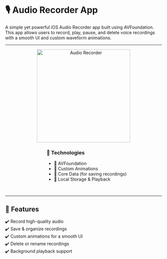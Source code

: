 # 🎙️ Audio Recorder App
A simple yet powerful iOS Audio Recorder app built using AVFoundation. This app allows users to record, play, pause, and delete voice recordings with a smooth UI and custom waveform animations.

---

<div align="center">
  <img src="https://github.com/user-attachments/assets/3c596a05-41b2-4203-86c2-b6631a32ec04" alt="Audio Recorder" width="300">
  <div style="display: inline-block; text-align: left; vertical-align: top; margin-left: 20px;">
    <h3>📌 Technologies</h3>
    <ul>
      <li>🎤 AVFoundation</li>
      <li>🎨 Custom Animations</li>
      <li>📀 Core Data (for saving recordings)</li>
      <li>💾 Local Storage & Playback</li>
    </ul>
    <br>
  </div>
</div>

---

## 🚀 Features  
✔️ Record high-quality audio  
✔️ Save & organize recordings  
✔️ Custom animations for a smooth UI  
✔️ Delete or rename recordings  
✔️ Background playback support  
